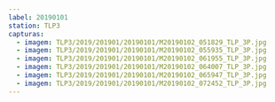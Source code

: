 ```yaml
---
label: 20190101
station: TLP3
capturas:
  - imagem: TLP3/2019/201901/20190101/M20190102_051829_TLP_3P.jpg
  - imagem: TLP3/2019/201901/20190101/M20190102_055935_TLP_3P.jpg
  - imagem: TLP3/2019/201901/20190101/M20190102_061955_TLP_3P.jpg
  - imagem: TLP3/2019/201901/20190101/M20190102_064007_TLP_3P.jpg
  - imagem: TLP3/2019/201901/20190101/M20190102_065947_TLP_3P.jpg
  - imagem: TLP3/2019/201901/20190101/M20190102_072452_TLP_3P.jpg
---
```

